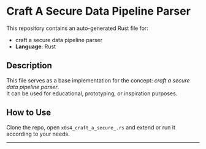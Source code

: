 # Craft A Secure Data Pipeline Parser

This repository contains an auto-generated Rust file for:

- craft a secure data pipeline parser
- **Language**: Rust

## Description

This file serves as a base implementation for the concept: *craft a secure data pipeline parser*.  
It can be used for educational, prototyping, or inspiration purposes.

## How to Use

Clone the repo, open `x0s4_craft_a_secure_.rs` and extend or run it according to your needs.

---


